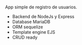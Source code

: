 App simple de registro de usuarios.

- Backend de NodeJs y Express
- Database MariaDB
- ORM sequelize
- Template engine EJS
- CRUD ready
